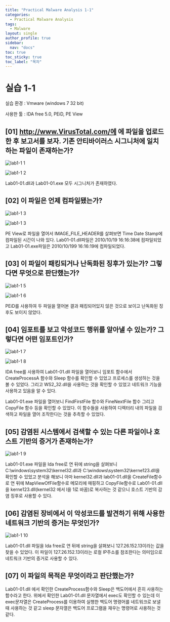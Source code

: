 ```yaml
---
title: "Practical Malware Analysis 1-1"
categories:
  - Practical Malware Analysis
tags:
  - Malware
layout: single
author_profile: true
sidebar:
  nav: "docs"
toc: true
toc_sticky: true
toc_label: "목차"
---
```


# 실습 1-1

실습 환경 : Vmware (windows 7 32 bit)

사용한 툴 : IDA free 5.0, PEiD, PE View

## [01] http://www.VirusTotal.com/에 에 파일을 업로드한 후 보고서를 보자. 기존 안티바이러스 시그니처에 일치하는 파일이 존재하는가?

![lab1-1 1](https://user-images.githubusercontent.com/91646923/135555473-8bbe0133-ca23-4af2-a870-c61950f64de5.JPG)
  
![lab1-1 2](https://user-images.githubusercontent.com/91646923/135555475-4942eb4f-e3a0-47ab-95a9-5a42f1091b7e.JPG)
  
Lab01-01.dll과 Lab01-01.exe 모두 시그니처가 존재하였다.
  
## [02] 이 파일은 언제 컴파일됐는가?
  
![lab1-1 3](https://user-images.githubusercontent.com/91646923/135555636-9bb4b8a4-3f7f-44c9-ad04-f37e6caf39ab.JPG)
  
![lab1-1 3](https://user-images.githubusercontent.com/91646923/135555645-3a5e9378-4461-41b4-a575-de8b23767e0c.JPG)
  
PE View로 파일을 열어서 IMAGE_FILE_HEADER를 살펴보면 Time Date Stamp에 컴파일된 시간이 나와 있다.
Lab01-01.dll파일은 2010/10/19 16:16:38에 컴파일되었고 Lab01-01.exe파일은 2010/10/199 16:16:19에 컴파일되었다.

## [03] 이 파일이 패킹되거나 난독화된 징후가 있는가? 그렇다면 무엇으로 판단했는가?

![lab1-1 5](https://user-images.githubusercontent.com/91646923/135555745-2fc574d2-7fc3-4bbc-9541-9ae751e7872e.JPG)

![lab1-1 6](https://user-images.githubusercontent.com/91646923/135555753-1946199e-41e8-4f83-8ea8-986f7f0b20b6.JPG)

PEiD를 사용하여 두 파일을 열어본 결과 패킹되어있지 않은 것으로 보이고 난독화된 징후도 보이지 않았다.

## [04] 임포트를 보고 악성코드 행위를 알아낼 수 있는가? 그렇다면 어떤 임포트인가?

![lab1-1 7](https://user-images.githubusercontent.com/91646923/135555779-21045a6b-3687-4b4a-a51a-a39178f06210.JPG)

![lab1-1 8](https://user-images.githubusercontent.com/91646923/135555796-32ec09b4-c35a-4122-862e-796d06150693.JPG)

IDA free를 사용하여 Lab01-01.dll 파일을 열어보니 임포트 함수에서 CreateProcessA 함수와 Sleep 함수를 확인할 수 있었고 프로세스를 생성하는 것을 볼 수 있었다. 그리고  WS2_32.dll을 사용하는 것을 확인할 수 있었고  네트워크 기능을 사용하고 있음을 알 수 있다.

Lab01-01.exe 파일을 열어보니 FindFirstFile 함수와 FineNextFile 함수 그리고 CopyFile 함수 등을 확인할 수 있었다. 이 함수들을 사용하여 디렉터리 내의 파일을 검색하고 파일을 열어 조작한다는 것을 추측할 수 있었다.

## [05] 감염된 시스템에서 검색할 수 있는 다른 파일이나 호스트 기반의 증거가 존재하는가?

![lab1-1 9](https://user-images.githubusercontent.com/91646923/135555825-ee0e5c0e-1eb4-4740-88e4-7e8e2bddc8e0.JPG)

Lab01-01.exe 파일을 Ida free로 연 뒤에 string을 살펴보니 C:\\windows\\system32\\kernel32.dll과 C:\\windows\\system32\\kerne123.dll을 확인할 수 있었고 분석을 해보니 아마 kernel32.dll과 lab01-01.dll을 CreateFile함수로 연 뒤에 MapViewOfFile함수로 메모리에 매핑하고 CopyFile함수로 Lab01-01.dll을 kerne123.dll(kernel32 에서 l을 1로 바꿈)로 복사하는 것 같으니 호스트 기반의 감염 징후로 사용할 수 있다.

## [06] 감염된 장비에서 이 악성코드를 발견하기 위해 사용한 네트워크 기반의 증거는 무엇인가?

![lab1-1 10](https://user-images.githubusercontent.com/91646923/135555835-5de43250-599b-4412-ac21-57e88928858e.JPG)

Lab01-01.dll 파일을 Ida free로 연 뒤에 string을 살펴보니 127.26.152.13이라는 값을 찾을 수 있었다. 이 파일이 127.26.152.13이라는 로컬 IP주소를 참조한다는 의미임으로 네트워크 기반의 증거로 사용할 수 있다.

## [07] 이 파일의 목적은 무엇이라고 판단했는가?

Lab01-01.dll 에서 확인한 CreateProcess함수와 Sleep은 백도어에서 흔히 사용하는 함수라고 한다. 위에서 확인한 Lab01-01.dll 문자열에서 exec도 확인할 수 있는데 이 exec문자열은 CreateProcess를 이용하여 실행한 백도어 명령어를 네트워크로 보낼 때 사용하는 것 같고 sleep 문자열은 백도어 프로그램을 재우는 명령어로 사용하는 것 같다.

